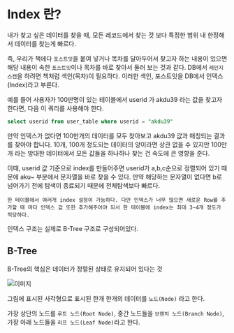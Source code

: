 

# Index 란?

  내가 찾고 싶은 데이터를 찾을 때, 모든 레코드에서 찾는 것 보다 특정한 범위 내 한정해서 데이터를 찾는게 빠르다.
  
  즉, 우리가 책에다 `포스트잇`을 붙여 넣거나 목차를 달아두어서 찾고자 하는 내용이 있으면 해당 내용이 속한 `포스트잇`이나 목차를 바로 찾아서
  둘러 보는 것과 같다. DB에서 `레인지 스캔`을 하려면 책처럼 색인(목차)이 필요하다. 이러한 색인, 포스트잇을 DB에서 인덱스(Index)라고 부른다.
  
  예를 들어 사용자가 100만명이 있는 테이블에서 userid 가 akdu39 라는 값을 찾고자 한다면, 다음 이 쿼리를 사용해야 한다.
  
  ~~~SQL
  select userid from user_table where userid = "akdu39"
  ~~~
  
  만약 인덱스가 없다면 100만개의 데이터를 모두 찾아보고 akdu39 값과 매칭되는 결과를 찾아야 합니다. 10개, 100개 정도되는 데이터의 양이라면
  상관 없을 수 있지만 100만개 라는 방대한 데이터에서 모든 값들을 하나하나 찾는 건 속도에 큰 영향을 준다.
  
  이때, userid 값 기준으로 index를 만들어주면 userid가 a,b,c순으로 정렬되어 있기 때문에 aku~ 부분에서 문자열을 바로 찾을 수 있다.
  만약 해당하는 문자열이 없다면 b로 넘어가기 전에 탐색이 종료되기 때문에 전체탐색보다 빠르다.
  
  `한 테이블에서 여러개 index 설정이 가능하다. 다만 인덱스가 너무 많으면 새로운 Row를 추가할 때 마다 인덱스 값 또한 추가해주어야 되서
   한 테이블에 index는 최대 3~4개 정도가 적당하다.`
  
  
  인덱스 구조는 실제로 B-Tree 구조로 구성되어있다.
  
  ## B-Tree
  
  B-Tree의 핵심은 데이터가 정렬된 상태로 유지되어 있다는 것
  
  ![이미지](https://img1.daumcdn.net/thumb/R1280x0/?scode=mtistory2&fname=https%3A%2F%2Fblog.kakaocdn.net%2Fdn%2FqycZ2%2FbtqBQnr4QYG%2F7J8KpnmNaJiTjgS0K9TEIK%2Fimg.png)
  
  그림에 표시된 사각형으로 표시된 한개 한개의 데이터를 `노드(Node)` 라고 한다.
  
  가장 상단의 노드를 `루트 노드(Root Node)`, 중간 노드들을 `브랜치 노드(Branch Node)`, 가장 아래 노드들을 `리프 노드(Leaf Node)`라고 한다.
  
  
  
  
